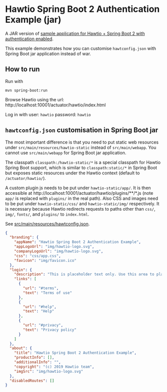 # Hawtio Spring Boot 2 Authentication Example (jar)

A JAR version of [sample application for Hawtio + Spring Boot 2 with authentication enabled](../springboot-authentication).

This example demonstrates how you can customise `hawtconfig.json` with Spring Boot jar application instead of war.

## How to run

Run with

    mvn spring-boot:run

Browse Hawtio using the url: http://localhost:10001/actuator/hawtio/index.html

Log in with user: `hawtio` password: `hawtio`

## `hawtconfig.json` customisation in Spring Boot jar

The most important difference is that you need to put static web resources under `src/main/resources/hawtio-static` instead of `src/main/webapp`. You cannot use `src/main/webapp` for Spring Boot jar application.

The classpath `classpath:/hawtio-static/*` is a special classpath for Hawtio Spring Boot support, which is similar to `classpath:static/*` in Spring Boot but exposes static resources under the Hawtio context (default to `/actuator/hawtio/`).

A custom plugin js needs to be put under `hawtio-static/app/`. It is then accessible at http://localhost:10001/actuator/hawtio/plugins/**/*.js (note `app/` is replaced with `plugins/` in the real path). Also CSS and images need to be put under `hawtio-static/css/` and `hawtio-static/img/` respectively. It is necessary because Hawtio redirects requests to paths other than `css/`, `img/`, `fonts/`, and `plugins/` to `index.html`.

See [src/main/resources/hawtconfig.json](src/main/resources/hawtconfig.json).

```json
{
  "branding": {
    "appName": "Hawtio Spring Boot 2 Authentication Example",
    "appLogoUrl": "img/hawtio-logo.svg",
    "companyLogoUrl": "img/hawtio-logo.svg",
    "css": "css/app.css",
    "favicon": "img/favicon.ico"
  },
  "login": {
    "description": "This is placeholder text only. Use this area to place any information or introductory message about your application that may be relevant to users.",
    "links": [
      {
        "url": "#terms",
        "text": "Terms of use"
      },
      {
        "url": "#help",
        "text": "Help"
      },
      {
        "url": "#privacy",
        "text": "Privacy policy"
      }
    ]
  },
  "about": {
    "title": "Hawtio Spring Boot 2 Authentication Example",
    "productInfo": [],
    "additionalInfo": "",
    "copyright": "(c) 2019 Hawtio team",
    "imgSrc": "img/hawtio-logo.svg"
  },
  "disabledRoutes": []
}
```
